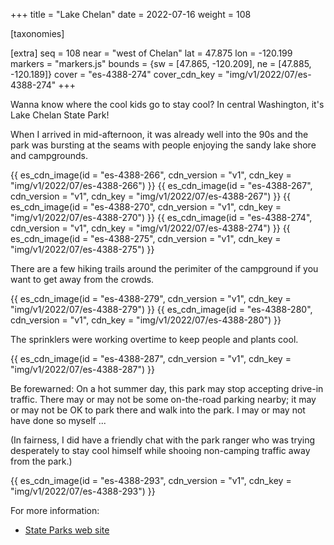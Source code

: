 +++
title = "Lake Chelan"
date = 2022-07-16
weight = 108

[taxonomies]

[extra]
seq = 108
near = "west of Chelan"
lat = 47.875
lon = -120.199
markers = "markers.js"
bounds = {sw = [47.865, -120.209], ne = [47.885, -120.189]}
cover = "es-4388-274"
cover_cdn_key = "img/v1/2022/07/es-4388-274"
+++

Wanna know where the cool kids go to stay cool? In central Washington, it's Lake Chelan State Park!

<!-- more -->

When I arrived in mid-afternoon, it was already well into the 90s and the park was bursting at the seams with people enjoying the sandy lake shore and campgrounds.

{{ es_cdn_image(id = "es-4388-266", cdn_version = "v1", cdn_key = "img/v1/2022/07/es-4388-266") }}
{{ es_cdn_image(id = "es-4388-267", cdn_version = "v1", cdn_key = "img/v1/2022/07/es-4388-267") }}
{{ es_cdn_image(id = "es-4388-270", cdn_version = "v1", cdn_key = "img/v1/2022/07/es-4388-270") }}
{{ es_cdn_image(id = "es-4388-274", cdn_version = "v1", cdn_key = "img/v1/2022/07/es-4388-274") }}
{{ es_cdn_image(id = "es-4388-275", cdn_version = "v1", cdn_key = "img/v1/2022/07/es-4388-275") }}

There are a few hiking trails around the perimiter of the campground if you want to get away from the crowds.

{{ es_cdn_image(id = "es-4388-279", cdn_version = "v1", cdn_key = "img/v1/2022/07/es-4388-279") }}
{{ es_cdn_image(id = "es-4388-280", cdn_version = "v1", cdn_key = "img/v1/2022/07/es-4388-280") }}

The sprinklers were working overtime to keep people and plants cool.

{{ es_cdn_image(id = "es-4388-287", cdn_version = "v1", cdn_key = "img/v1/2022/07/es-4388-287") }}

Be forewarned: On a hot summer day, this park may stop accepting drive-in traffic. There may or may not be some on-the-road parking nearby; it may or may not be OK to park there and walk into the park. I may or may not have done so myself ...

(In fairness, I did have a friendly chat with the park ranger who was trying desperately to stay cool himself while shooing non-camping traffic away from the park.)

{{ es_cdn_image(id = "es-4388-293", cdn_version = "v1", cdn_key = "img/v1/2022/07/es-4388-293") }}

For more information:

* [State Parks web site](https://www.parks.wa.gov/531/Lake-Chelan)

